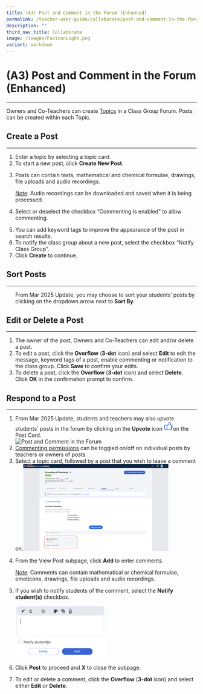 ```yaml
---
title: (A3) Post and Comment in the Forum (Enhanced)
permalink: /teacher-user-guide/collaborate/post-and-comment-in-the-forum/
description: ""
third_nav_title: Collaborate
image: /images/FaviconLight.png
variant: markdown
---
```

<h1 id="-3-post-and-comment-in-the-forum">(A3) Post and Comment in the Forum (Enhanced)</h1><hr>
<p>Owners and Co-Teachers can create <a target="_blank" href="/teacher-user-guide/collaborate/add-a-topic/">Topics</a> in a Class Group Forum. Posts can be created within each Topic.</p>
<h2 id="-create-a-post-">Create a Post</h2>
<hr>
<ol>
<li>Enter a topic by selecting a topic card.</li>
<li>To start a new post, click <strong>Create New Post</strong>. </li>
<li><p>Posts can contain texts, mathematical and chemical formulae, drawings, file uploads and audio recordings.</p>
	<p> <u>Note</u>: Audio recordings can be downloaded and saved when it is being processed.</p>
</li>
<li><p>Select or deselect the checkbox “Commenting is enabled” to allow commenting.</p>
</li>
<li>You can add keyword tags to improve the appearance of the post in search results.</li>
<li>To notify the class group about a new post, select the checkbox “Notify Class Group”.</li>
<li>Click <strong>Create</strong> to continue.</li>
</ol>

<h2 id="-sort-posts-">Sort Posts</h2>
<hr>
<ol>From Mar 2025 Update, you may choose to sort your students’ posts by clicking on the dropdown arrow next to <strong>Sort By</strong>.</ol>



<h2 id="edit-or-delete-a-post">Edit or Delete a Post</h2>
<hr>
<ol>
<li>The owner of the post, Owners and Co-Teachers can edit and/or delete a post.</li>
<li>To edit a post, click the <strong>Overflow</strong> (<strong>3-dot</strong> icon) and select <strong>Edit</strong> to edit the message, keyword tags of a post, enable commenting or notification to the class group. Click <strong>Save</strong> to confirm your edits.</li>
<li>To delete a post, click the <strong>Overflow</strong> (<strong>3-dot</strong> icon) and select <strong>Delete</strong>. Click <strong><strong>OK</strong></strong> in the confirmation prompt to confirm.</li>
</ol>
<h2 id="-respond-to-a-post-">Respond to a Post</h2>
<hr>
<ol><li>From Mar 2025 Update, students and teachers may also upvote students’ posts in the forum by clicking on the <strong>Upvote</strong> icon <img style="width:1.5rem; display: inline;" src="/images/Icons/upvote.svg">on the Post Card.</li><img alt="Post and Comment in the Forum" style="width: 80%;" src="/images/2Teacher/C-upvotepost.png">
<li><a target="_blank" href="/teacher-user-guide/collaborate/change-forum-settings/">Commenting permissions</a> can be toggled on/off on individual posts by teachers or owners of posts. </li>
<li>Select a topic card, followed by a post that you wish to leave a comment on.<img alt="Post and Comment in the Forum" style="width: 80%;" src="/images/2Teacher/C-TopicCard1.png"></li>
<li><p>From the View Post subpage, click <strong>Add</strong> to enter comments.</p>
	<p><u>Note</u>: Comments can contain mathematical or chemical formulae, emoticons, drawings, file uploads and audio recordings.</p>
</li>
<li><p>If you wish to notify students of the comment, select the&nbsp;<strong>Notify student(s)</strong> checkbox.</p>
</li>
<img alt="Post and Comment in the Forum" style="width: 50%;" src="/images/2Teacher/C_Postforum.png">	
<li><p>Click <strong>Post</strong> to proceed and <strong>X</strong> to close the subpage.</p>
</li>
<li>To edit or delete a comment, click the <strong>Overflow</strong> (<strong>3-dot</strong> icon) and select either <strong>Edit</strong> or <strong>Delete</strong>.</li>
</ol>